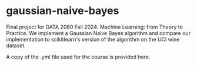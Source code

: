 # gaussian-naive-bayes
Final project for DATA 2060 Fall 2024: Machine Learning: from Theory to Practice. We implement a Gaussian Naive Bayes algorithm and compare our implementation to scikitlearn's version of the algorithm on the UCI wine dataset. 

A copy of the .yml file used for the course is provided here.  
